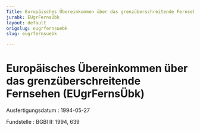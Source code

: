 ```yaml
---
Title: Europäisches Übereinkommen über das grenzüberschreitende Fernsehen
jurabk: EUgrFernsÜbk
layout: default
origslug: eugrfernsuebk
slug: eugrfernsuebk

---
```


# Europäisches Übereinkommen über das grenzüberschreitende Fernsehen (EUgrFernsÜbk)

Ausfertigungsdatum
:   1994-05-27

Fundstelle
:   BGBl II: 1994, 639

